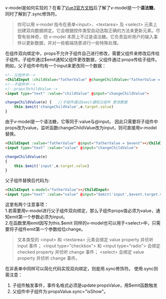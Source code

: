 v-model是如何实现的？在看了[Vue3官方文档](https://cn.vuejs.org/guide/essentials/forms.html)后了解了<span class="md-self-span">v-model</span>是一个**语法糖**。同时了解到了<span class="md-self-span">.sync</span>修饰符。
> 你可以用 v-model 指令在表单&lt;input>、&lt;textarea> 及 &lt;select> 元素上创建双向数据绑定。它会根据控件类型自动选取正确的方法来更新元素。尽管有些神奇，但 v-model 本质上不过是语法糖。它负责监听用户的输入事件以更新数据，并对一些极端场景进行一些特殊处理。
  
在组件双向绑定中，<span class="md-self-span">props</span>不允许子组件自己进行修改，需要父组件来修改后传给子组件。子组件通过<span class="md-self-span">$emit</span>通知父组件更改数据，父组件通过<span class="md-self-span">:props</span>传给子组件。  
例如，父子组件中均有一个input来更改同一个数据：
```html
<!--父组件中-->
<ChildInput :childValue="fatherValue" @changeChildValue="fatherValue = $event"></ChildInput>
<!--子组件中-->
<!--props为childValue-->
<input type="text" :value="childValue" @input="changeChildValue">
```
```js
changeChildValue(e) {   //子组件通过$emit通知父组件 更改数据
    this.$emit('changeChildValue',e.target.value)
}
```
由于<span class="md-self-span">v-model</span>是一个语法糖，它等同于<span class="md-self-span">:value</span>与<span class="md-self-span">@input</span>。
因此只需要将子组件中props改为value，监听函数changeChildValue改为input，则可直接用v-model替换。
```html
<ChildInput :value="fatherValue" @input="fatherValue = $event"></ChildInput>
<input type="text" :value="value" @input="changeChildValue">
```
```js
changeChildValue(e)
{
    this.$emit('input',e.target.value)
}
```
父子组件替换后代码为:
```html
<ChildInput v-model="fatherValue"></ChildInput>
<input type="text" :value="value" @input="$emit('input',$event.target.value)">
```
这里有两个注意事项：  
1.若需要用v-model进行父子组件双向绑定，那么子组件props值必须为value，通知emit第一个参数必须为input。  
2.在函数里用emit因写为<span class="md-self-span">this.$emit</span>
同样的v-model也可以用于<span class="md-self-span">&lt;select></span>中，只需要将子组件emit第一个参数给位change。  
>文本类型的 &lt;input> 和 &lt;textarea> 元素会绑定 value property 并侦听 input 事件；
&lt;input type="checkbox"> 和 &lt;input type="radio"> 会绑定 checked property 并侦听 change 事件；
&lt;select> 会绑定 value property 并侦听 change 事件。

在非表单中同样可以简化代码实现双向绑定，则是用<span class="md-self-span">.sync</span>修饰符。
使用<span class="md-self-span">.sync</span>则需注意：  
1. 子组件触发事件，事件名格式必须是<span class="md-self-span">update:propsValue</span>，用<span class="md-self-span">$emit</span>函数触发
2. 父组件中子组件为<span class="md-self-span">:propsValue.sync="isShow"</span>。
